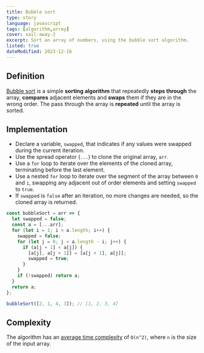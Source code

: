 ```yaml
---
title: Bubble sort
type: story
language: javascript
tags: [algorithm,array]
cover: sail-away-2
excerpt: Sort an array of numbers, using the bubble sort algorithm.
listed: true
dateModified: 2023-12-16
---
```


## Definition

[Bubble sort](https://en.wikipedia.org/wiki/Bubble_sort) is a simple **sorting algorithm** that repeatedly **steps through** the array, **compares** adjacent elements and **swaps** them if they are in the wrong order. The pass through the array is **repeated** until the array is sorted.

## Implementation

- Declare a variable, `swapped`, that indicates if any values were swapped during the current iteration.
- Use the spread operator (`...`) to clone the original array, `arr`.
- Use a `for` loop to iterate over the elements of the cloned array, terminating before the last element.
- Use a nested `for` loop to iterate over the segment of the array between `0` and `i`, swapping any adjacent out of order elements and setting `swapped` to `true`.
- If `swapped` is `false` after an iteration, no more changes are needed, so the cloned array is returned.

```js
const bubbleSort = arr => {
  let swapped = false;
  const a = [...arr];
  for (let i = 1; i < a.length; i++) {
    swapped = false;
    for (let j = 0; j < a.length - i; j++) {
      if (a[j + 1] < a[j]) {
        [a[j], a[j + 1]] = [a[j + 1], a[j]];
        swapped = true;
      }
    }
    if (!swapped) return a;
  }
  return a;
};

bubbleSort([2, 1, 4, 3]); // [1, 2, 3, 4]
```

## Complexity

The algorithm has an [average time complexity](/js/s/big-o-cheatsheet#array-sorting-algorithms) of `O(n^2)`, where `n` is the size of the input array.
